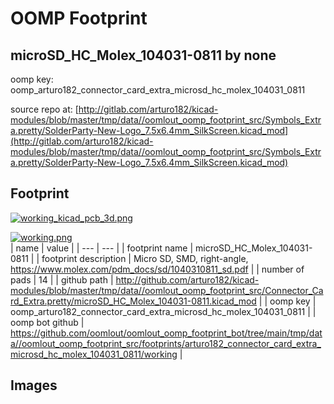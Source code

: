 # OOMP Footprint  
## microSD_HC_Molex_104031-0811  by none  
  
oomp key: oomp_arturo182_connector_card_extra_microsd_hc_molex_104031_0811  
  
source repo at: [http://gitlab.com/arturo182/kicad-modules/blob/master/tmp/data//oomlout_oomp_footprint_src/Symbols_Extra.pretty/SolderParty-New-Logo_7.5x6.4mm_SilkScreen.kicad_mod](http://gitlab.com/arturo182/kicad-modules/blob/master/tmp/data//oomlout_oomp_footprint_src/Symbols_Extra.pretty/SolderParty-New-Logo_7.5x6.4mm_SilkScreen.kicad_mod)  
## Footprint  
  
[![working_kicad_pcb_3d.png](working_kicad_pcb_3d_600.png)](working_kicad_pcb_3d.png)  
  
[![working.png](working_600.png)](working.png)  
| name | value | 
| --- | --- | 
| footprint name | microSD_HC_Molex_104031-0811 | 
| footprint description | Micro SD, SMD, right-angle, https://www.molex.com/pdm_docs/sd/1040310811_sd.pdf | 
| number of pads | 14 | 
| github path | http://github.com/arturo182/kicad-modules/blob/master/tmp/data//oomlout_oomp_footprint_src/Connector_Card_Extra.pretty/microSD_HC_Molex_104031-0811.kicad_mod | 
| oomp key | oomp_arturo182_connector_card_extra_microsd_hc_molex_104031_0811 | 
| oomp bot github | https://github.com/oomlout/oomlout_oomp_footprint_bot/tree/main/tmp/data//oomlout_oomp_footprint_src/footprints/arturo182_connector_card_extra_microsd_hc_molex_104031_0811/working | 
## Images  
